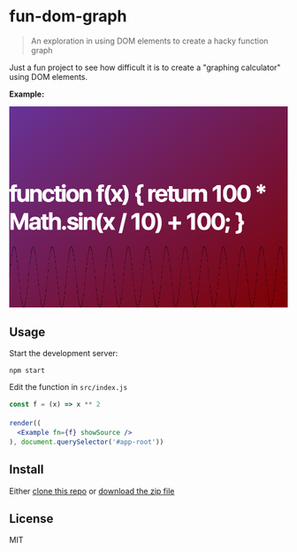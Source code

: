 # fun-dom-graph

> An exploration in using DOM elements to create a hacky function graph

Just a fun project to see how difficult it is to create a "graphing calculator" using DOM elements.

**Example:**

![Demo](https://raw.githubusercontent.com/blakek/fun-dom-graph/master/demo.png)

## Usage

Start the development server:

```
npm start
```

Edit the function in `src/index.js`

```jsx
const f = (x) => x ** 2

render((
  <Example fn={f} showSource />
), document.querySelector('#app-root'))
```

## Install

Either [clone this repo](https://help.github.com/articles/cloning-a-repository/) or [download the zip file](https://github.com/blakek/fun-dom-graph/archive/master.zip)

## License

MIT
